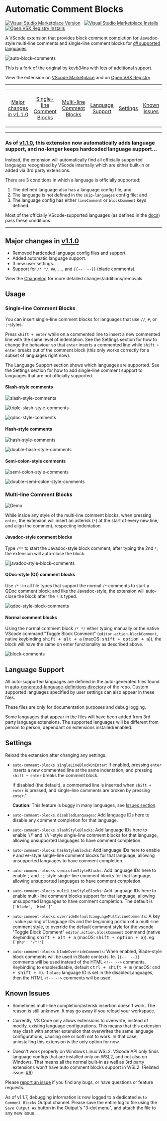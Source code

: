 # Automatic Comment Blocks

<a href="https://marketplace.visualstudio.com/items?itemName=yCodeTech.automatic-comment-blocks"><img alt="Visual Studio Marketplace Version" src="https://img.shields.io/visual-studio-marketplace/v/yCodeTech.automatic-comment-blocks?style=for-the-badge"></a>&nbsp;&nbsp;
<a href="https://marketplace.visualstudio.com/items?itemName=yCodeTech.automatic-comment-blocks"><img alt="Visual Studio Marketplace Installs" src="https://img.shields.io/visual-studio-marketplace/i/yCodeTech.automatic-comment-blocks?style=for-the-badge&label=VS%20Code%20Installs"></a>&nbsp;&nbsp;
<a href="https://open-vsx.org/extension/ycodetech/automatic-comment-blocks"><img alt="Open VSX Registry Installs" src="https://img.shields.io/open-vsx/dt/yCodeTech/automatic-comment-blocks?style=for-the-badge&label=Open%20VSX%20Downloads"></a>

A VScode extension that provides block comment completion for Javadoc-style multi-line comments and single-line comment blocks for [_all_ supported languages](#as-of-v110-this-extension-now-automatically-adds-language-support-and-no-longer-keeps-hardcoded-language-support).

![auto-block-comments](https://raw.githubusercontent.com/yCodeTech/auto-comment-blocks/master/img/auto-comment-blocks.gif)

This is a fork of the original by [kevb34ns](https://github.com/kevb34ns/auto-comment-blocks) with lots of additional support.

View the extension on [VScode Marketplace](https://marketplace.visualstudio.com/items?itemName=yCodeTech.automatic-comment-blocks) and on [Open VSX Registry](https://open-vsx.org/extension/ycodetech/automatic-comment-blocks)

---

<table>
<tr align="center">
<td>

[Major changes in v1.1.0](#major-changes-in-v110)

</td>
<td>

[Single-line Comment Blocks](#single-line-comment-blocks)

</td>
<td>

[Multi-line Comment Blocks](#multi-line-comment-blocks)

</td>
<td>

[Language Support](#language-support)

</td>
<td>

[Settings](#settings)

</td>
<td>

[Known Issues](#known-issues)

</td>
</tr>
</table>

---

### As of [v1.1.0](https://github.com/yCodeTech/auto-comment-blocks/releases/tag/v1.1.0), this extension now automatically adds language support, and no-longer keeps hardcoded language support...

Instead, the extension will automatically find all officially supported languages recognised by VScode internally which are either built-in or added via 3rd party extensions.

There are 3 conditions in which a language is officially supported:

1. The defined language also has a language config file; and
2. The language is not defined in the `skip-languages` config file; and
3. The language config has either `lineComment` or `blockComment` keys defined.

Most of the officially VScode-supported languages (as defined in the [docs](https://code.visualstudio.com/docs/languages/identifiers#_known-language-identifiers)) pass these conditions.

---

## Major changes in [v1.1.0](https://github.com/yCodeTech/auto-comment-blocks/releases/tag/v1.1.0)

-   Removed hardcoded language config files and support.
-   Added automatic language support.
-   3 new user settings.
-   Support for `/* */`, `##`, `;;`, and `{{--  --}}` (blade comments).

View the [Changelog](/CHANGELOG.md) for more detailed changes/additions/removals.

## Usage

### Single-line Comment Blocks

You can insert single-line comment blocks for languages that use `//`, `#`, or `;`-styles.

Press `shift + enter` while on a commented line to insert a new commented line with the same level of indentation. See the Settings section for how to change the behaviour so that `enter` inserts a commented line while `shift + enter` breaks out of the comment block (this only works correctly for a subset of languages right now).

The Language Support section shows which languages are supported. See the Settings section for how to add single-line comment support to languages that are not officially supported.

#### Slash-style comments

![slash-style-comments](https://raw.githubusercontent.com/yCodeTech/auto-comment-blocks/master/img/slash-style-comments.gif)

![triple-slash-style-comments](https://raw.githubusercontent.com/yCodeTech/auto-comment-blocks/master/img/triple-slash-style-comments.gif)

![qdoc-style-comments](https://raw.githubusercontent.com/yCodeTech/auto-comment-blocks/master/img/qdoc-style-comments.gif)

#### Hash-style comments

![hash-style-comments](https://raw.githubusercontent.com/yCodeTech/auto-comment-blocks/master/img/hash-style-comments.gif)

![double-hash-style-comments](https://raw.githubusercontent.com/yCodeTech/auto-comment-blocks/master/img/double-hash-style-comments.gif)

#### Semi-colon-style comments

![semi-colon-style-comments](https://raw.githubusercontent.com/yCodeTech/auto-comment-blocks/master/img/semi-colon-style-comments.gif)

![double-semi-colon-style-comments](https://raw.githubusercontent.com/yCodeTech/auto-comment-blocks/master/img/double-semi-colon-style-comments.gif)

### Multi-line Comment Blocks

![Demo](https://raw.githubusercontent.com/yCodeTech/auto-comment-blocks/master/img/demo.gif)

While inside any style of the multi-line comment blocks, when pressing `enter`, the extension will insert an asterisk (`*`) at the start of every new line, and align the comment, respecting indentation.

#### Javadoc-style comment blocks

Type `/**` to start the Javadoc-style block comment, after typing the 2nd `*`, the extension will auto-close the block.

![javadoc-style-block-comments](https://raw.githubusercontent.com/yCodeTech/auto-comment-blocks/master/img/javadoc-style-block-comments.gif)

#### QDoc-style (Qt) comment blocks

Use `/*!` in all file types that support the normal `/*` comments to start a QDoc comment block; and like the Javadoc-style, the extension will auto-close the block after the `!` is typed.

![qdoc-style-block-comments](https://raw.githubusercontent.com/yCodeTech/auto-comment-blocks/master/img/qdoc-style-block-comments.gif)

#### Normal comment blocks

Using the normal comment block `/* */` either typing manually or the native VScode command "Toggle Block Comment" (`editor.action.blockComment`, native keybinding <kbd>shift + alt + a</kbd> (macOS: <kbd>shift + option + a</kbd>)), the block will have the same on enter functionality as described above.

![block-comments](https://raw.githubusercontent.com/yCodeTech/auto-comment-blocks/master/img/block-comments.gif)

## Language Support

All auto-supported languages are defined in the auto-generated files found in [auto-generated-language-definitions directory](auto-generated-language-definitions) of the repo. Custom supported languages specified by user settings can also appear in these files.

These files are only for documentation purposes and debug logging.

Some languages that appear in the files will have been added from 3rd party language extensions. The supported languages will be different from person to person, dependant on extensions installed/enabled.

## Settings

Reload the extension after changing any settings.

-   `auto-comment-blocks.singleLineBlockOnEnter`: If enabled, pressing `enter` inserts a new commented line at the same indentation, and pressing `shift + enter` breaks the comment block.

    If disabled (the default), a commented line is inserted when `shift + enter` is pressed, and single-line comments are broken by pressing `enter`."

    **Caution**: This feature is buggy in many languages, see [Issues section](#issues).

-   `auto-comment-blocks.disabledLanguages`: Add language IDs here to disable any comment completion for that language.

-   `auto-comment-blocks.slashStyleBlocks`: Add language IDs here to enable '//' and '///'-style single-line comment blocks for that language, allowing unsupported languages to have comment completion.

-   `auto-comment-blocks.hashStyleBlocks`: Add language IDs here to enable `#` and `##`-style single-line comment blocks for that language, allowing unsupported languages to have comment completion.

-   `auto-comment-blocks.semicolonStyleBlocks`: Add language IDs here to enable `;` and `;;`-style single-line comment blocks for that language, allowing unsupported languages to have comment completion.

-   `auto-comment-blocks.multiLineStyleBlocks`: Add language IDs here to enable multi-line comment blocks support for that language, allowing unsupported languages to have comment completion. The default is `['blade', 'html']`"

-   `auto-comment-blocks.overrideDefaultLanguageMultiLineComments`: A key : value pairing of language IDs and the beginning portion of a multi-line comment style, to override the default comment style for the vscode "Toggle Block Comment" `editor.action.blockComment` command (native Keybinding <kbd>shift + alt + a</kbd> (macOS: <kbd>shift + option + a</kbd>)). eg. `{'php': '/*!'}`

-   `auto-comment-blocks.bladeOverrideComments`: When enabled, Blade-style block comments will be used in Blade contexts. Ie. `{{--  --}}` comments will be used instead of the HTML `<!-- -->` comments. Keybinding to enable/disable, default <kbd>ctrl + shift + m</kbd> (macOS: <kbd>cmd + shift + m</kbd>). If `blade` language ID is set in the disabledLanguages, then the HTML `<!-- -->` comments will be used.

## Known Issues

-   Sometimes multi-line completion/asterisk insertion doesn't work. The reason is still unknown. It may go away if you reload your workspace.

-   Currently, VS Code only allows extensions to overwrite, instead of modify, existing language configurations. This means that this extension may clash with another extension that overwrites the same language configurations, causing one or both not to work. In that case, uninstalling this extension is the only option for now.

-   Doesn't work properly on Windows Linux WSL2. VScode API only finds language configs that are installed only on WSL2, and not also on Windows. That means all the normal built-in as well as 3rd party extensions won't have auto comment blocks support in WSL2. (Related issue: [#6](https://github.com/yCodeTech/auto-comment-blocks/issues/6))

Please [report an issue](https://github.com/yCodeTech/auto-comment-blocks/issues/new) if you find any bugs, or have questions or feature requests.

As of v1.1.7, debugging information is now logged to a dedicated `Auto Comment Blocks` Output channel. Please save the entire log to file using the `Save Output As` button in the Output's "3-dot menu", and attach the file to any new issue.
